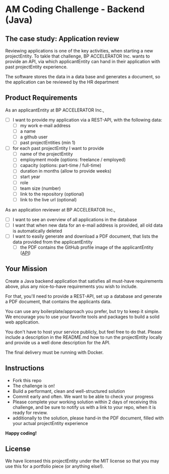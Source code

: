 # AM Coding Challenge - Backend (Java)

## The case study: Application review

Reviewing applications is one of the key activities, when starting a new projectEntity.
To takle that challenge, BP ACCELERATOR Inc. wants to provide an API, via which applicantEntity can hand in their application with past projectEntity experience.

The software stores the data in a data base and generates a document, so the application can be reviewed by the HR department

## Product Requirements

As an applicantEntity at BP ACCELERATOR Inc.,

- [ ] I want to provide my application via a REST-API, with the following data:
  - [ ] my work e-mail address
  - [ ] a name
  - [ ] a github user
  - [ ] past projectEntities (min 1)
- [ ] for each past projectEntity I want to provide
  - [ ] name of the projectEntity
  - [ ] employment mode (options: freelance / employed)
  - [ ] capacity (options: part-time / full-time)
  - [ ] duration in months (allow to provide weeks)
  - [ ] start year
  - [ ] role
  - [ ] team size (number)
  - [ ] link to the repository (optional)
  - [ ] link to the live url (optional)

As an application reviewer at BP ACCELERATOR Inc.,

- [ ] I want to see an overview of all applications in the database
- [ ] I want that when new data for an e-mail address is provided, all old data is automatically deleted
- [ ] I want to easily generate and download a PDF document, that lists the data provided from the applicantEntity
  - [ ] the PDF contains the GitHub profile image of the applicantEntity ([API](https://docs.github.com/en/rest/guides/getting-started-with-the-rest-api))

## Your Mission

Create a Java backend application that satisfies all must-have requirements above, plus any nice-to-have requirements you wish to include.

For that, you'll need to provide a REST-API, set up a database and generate a PDF document, that contains the applicants data.

You can use any boilerplate/approach you prefer, but try to keep it simple. We encourage you to use your favorite tools and packages to build a solid web application.

You don't have to host your service publicly, but feel free to do that.
Please include a description in the README.md how to run the projectEntity locally and provide us a well done description for the API.

The final delivery must be running with Docker.

## Instructions

- Fork this repo
- The challenge is on!
- Build a performant, clean and well-structured solution
- Commit early and often. We want to be able to check your progress
- Please complete your working solution within 2 days of receiving this challenge, and be sure to notify us with a link to your repo, when it is ready for review.
- additionally to the solution, please hand-in the PDF document, filled with your actual projectEntity experience

**Happy coding!**

## License

We have licensed this projectEntity under the MIT license so that you may use this for a portfolio piece (or anything else!).
